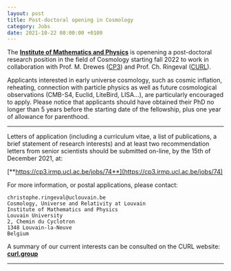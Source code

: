 ```yaml
---
layout: post
title: Post-doctoral opening in Cosmology
category: Jobs
date: 2021-10-22 08:00:00 +0100
---
```


The [**Institute of Mathematics and
Physics**](https://uclouvain.be/en/research-institutes/irmp) is
openening a post-doctoral research position in the field of Cosmology
starting fall 2022 to work in collaboration with Prof. M. Drewes
([CP3](https://cp3.phys.ucl.ac.be)) and Prof. Ch. Ringeval
([CURL](https://curl.irmp.ucl.ac.be)).

Applicants interested in early universe cosmology, such as cosmic
inflation, reheating, connection with particle physics as well as
future cosmological observations (CMB-S4, Euclid, LiteBird, LISA...),
are particularly encouraged to apply. Please notice that applicants
should have obtained their PhD no longer than 5 years before the
starting date of the fellowship, plus one year of allowance for
parenthood.

---

Letters of application (including a curriculum vitae, a list of
publications, a brief statement of research interests) and at least
two recommendation letters from senior scientists should be submitted
on-line, by the 15th of December 2021, at:

[**https://cp3.irmp.ucl.ac.be/jobs/74**](https://cp3.irmp.ucl.ac.be/jobs/74)

For more information, or postal applications, please contact:
```
christophe.ringeval@uclouvain.be
Cosmology, Universe and Relativity at Louvain
Institute of Mathematics and Physics
Louvain University
2, Chemin du Cyclotron
1348 Louvain-la-Neuve
Belgium
```

A summary of our current interests can be consulted on the CURL
website: [**curl.group**](https://curl.group)

---



